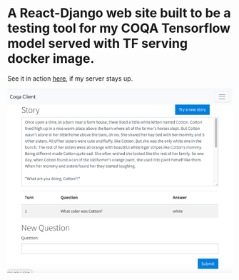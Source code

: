 # A React-Django web site built to be a testing tool for my COQA Tensorflow model served with TF serving docker image.

See it in action [here](11759adb.ngrok.io), if my server stays up.

![Alt text](./ScreenShot.png?raw=true "screen shot for web page")
